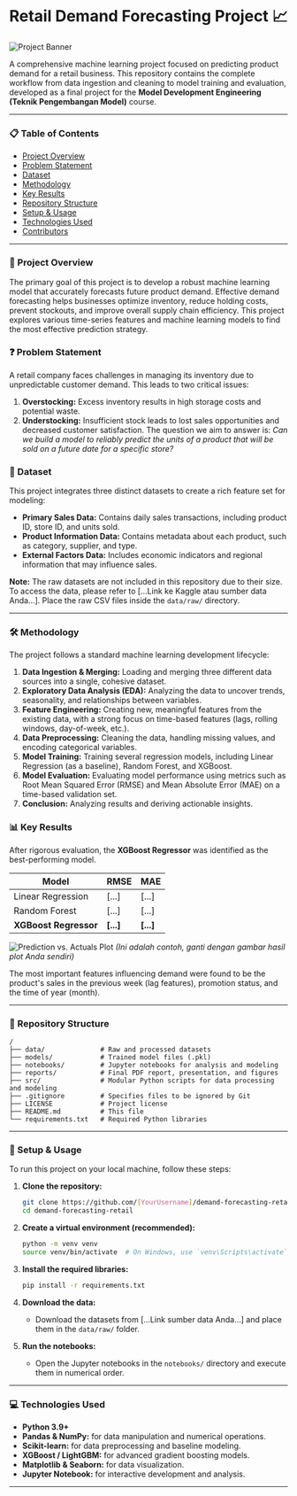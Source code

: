 # Retail Demand Forecasting Project 📈

![Project Banner](https://via.placeholder.com/1200x300.png?text=Retail+Demand+Forecasting+Model)

A comprehensive machine learning project focused on predicting product demand for a retail business. This repository contains the complete workflow from data ingestion and cleaning to model training and evaluation, developed as a final project for the **Model Development Engineering (Teknik Pengembangan Model)** course.

---

### 📋 Table of Contents
*   [Project Overview](#-project-overview)
*   [Problem Statement](#-problem-statement)
*   [Dataset](#-dataset)
*   [Methodology](#-methodology)
*   [Key Results](#-key-results)
*   [Repository Structure](#-repository-structure)
*   [Setup & Usage](#-setup--usage)
*   [Technologies Used](#-technologies-used)
*   [Contributors](#-contributors)

---

### 🎯 Project Overview
The primary goal of this project is to develop a robust machine learning model that accurately forecasts future product demand. Effective demand forecasting helps businesses optimize inventory, reduce holding costs, prevent stockouts, and improve overall supply chain efficiency. This project explores various time-series features and machine learning models to find the most effective prediction strategy.

### ❓ Problem Statement
A retail company faces challenges in managing its inventory due to unpredictable customer demand. This leads to two critical issues:
1.  **Overstocking:** Excess inventory results in high storage costs and potential waste.
2.  **Understocking:** Insufficient stock leads to lost sales opportunities and decreased customer satisfaction.
The question we aim to answer is: *Can we build a model to reliably predict the units of a product that will be sold on a future date for a specific store?*

### 💾 Dataset
This project integrates three distinct datasets to create a rich feature set for modeling:
*   **Primary Sales Data:** Contains daily sales transactions, including product ID, store ID, and units sold.
*   **Product Information Data:** Contains metadata about each product, such as category, supplier, and type.
*   **External Factors Data:** Includes economic indicators and regional information that may influence sales.

**Note:** The raw datasets are not included in this repository due to their size. To access the data, please refer to [...Link ke Kaggle atau sumber data Anda...]. Place the raw CSV files inside the `data/raw/` directory.

---

### 🛠 Methodology
The project follows a standard machine learning development lifecycle:

1.  **Data Ingestion & Merging:** Loading and merging three different data sources into a single, cohesive dataset.
2.  **Exploratory Data Analysis (EDA):** Analyzing the data to uncover trends, seasonality, and relationships between variables.
3.  **Feature Engineering:** Creating new, meaningful features from the existing data, with a strong focus on time-based features (lags, rolling windows, day-of-week, etc.).
4.  **Data Preprocessing:** Cleaning the data, handling missing values, and encoding categorical variables.
5.  **Model Training:** Training several regression models, including Linear Regression (as a baseline), Random Forest, and XGBoost.
6.  **Model Evaluation:** Evaluating model performance using metrics such as Root Mean Squared Error (RMSE) and Mean Absolute Error (MAE) on a time-based validation set.
7.  **Conclusion:** Analyzing results and deriving actionable insights.

### 📊 Key Results
After rigorous evaluation, the **XGBoost Regressor** was identified as the best-performing model.

| Model               | RMSE        | MAE         |
|---------------------|-------------|-------------|
| Linear Regression   | [...]       | [...]       |
| Random Forest       | [...]       | [...]       |
| **XGBoost Regressor** | **[...]**   | **[...]**   |

![Prediction vs. Actuals Plot](reports/figures/prediction_vs_actuals.png)
*(Ini adalah contoh, ganti dengan gambar hasil plot Anda sendiri)*

The most important features influencing demand were found to be the product's sales in the previous week (lag features), promotion status, and the time of year (month).

---

### 📂 Repository Structure
```
/
├── data/              # Raw and processed datasets
├── models/            # Trained model files (.pkl)
├── notebooks/         # Jupyter notebooks for analysis and modeling
├── reports/           # Final PDF report, presentation, and figures
├── src/               # Modular Python scripts for data processing and modeling
├── .gitignore         # Specifies files to be ignored by Git
├── LICENSE            # Project license
├── README.md          # This file
└── requirements.txt   # Required Python libraries
```

---

### 🚀 Setup & Usage
To run this project on your local machine, follow these steps:

1.  **Clone the repository:**
    ```bash
    git clone https://github.com/[YourUsername]/demand-forecasting-retail.git
    cd demand-forecasting-retail
    ```

2.  **Create a virtual environment (recommended):**
    ```bash
    python -m venv venv
    source venv/bin/activate  # On Windows, use `venv\Scripts\activate`
    ```

3.  **Install the required libraries:**
    ```bash
    pip install -r requirements.txt
    ```

4.  **Download the data:**
    *   Download the datasets from [...Link sumber data Anda...] and place them in the `data/raw/` folder.

5.  **Run the notebooks:**
    *   Open the Jupyter notebooks in the `notebooks/` directory and execute them in numerical order.

---

### 💻 Technologies Used
*   **Python 3.9+**
*   **Pandas & NumPy:** for data manipulation and numerical operations.
*   **Scikit-learn:** for data preprocessing and baseline modeling.
*   **XGBoost / LightGBM:** for advanced gradient boosting models.
*   **Matplotlib & Seaborn:** for data visualization.
*   **Jupyter Notebook:** for interactive development and analysis.

---
